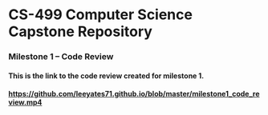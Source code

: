# CS-499 Computer Science Capstone Repository

### Milestone 1 – Code Review

#### This is the link to the code review created for milestone 1.
#### https://github.com/leeyates71.github.io/blob/master/milestone1_code_review.mp4

